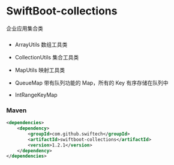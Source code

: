# SwiftBoot-collections
企业应用集合类

### 

* ArrayUtils	数组工具类

* CollectionUtils	集合工具类

* MapUtils	映射工具类

* QueueMap	带有队列功能的 Map，所有的 Key 有序存储在队列中

* IntRangeKeyMap	


### Maven

```xml
<dependencies>
	<dependency>
		<groupId>com.github.swiftech</groupId>
		<artifactId>swiftboot-collections</artifactId>
		<version>1.2.1</version>
	</dependency>
</dependencies>

```